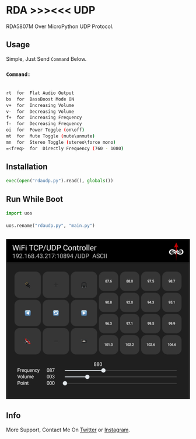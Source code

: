 # RDA >>><<< UDP
RDA5807M Over MicroPython UDP Protocol.
## Usage
Simple, Just Send `Command` Below.
### `Command:`
```bash

rt  for  Flat Audio Output
bs  for  BassBoost Mode ON
v+  for  Increasing Volume
v-  for  Decreasing Volume
f+  for  Increasing Frequency
f-  for  Decreasing Frequency
oi  for  Power Toggle (on\off)
mt  for  Mute Toggle (mute\unmute)
mn  for  Stereo Toggle (stereo\force mono)
=<freq>  for  Directly Frequency (760 - 1080)

```
## Installation
```python
exec(open("rdaudp.py").read(), globals())
```
## Run While Boot
```python
import uos

uos.rename("rdaudp.py", "main.py")
```
##
![View Control Using UDP Controller App](https://raw.githubusercontent.com/walulas/rdaudp/master/udp.jpg)
## Info
More Support, Contact Me On [Twitter](https://twitter.com/satguz) or
[Instagram](https://instagram.com/walulas).

